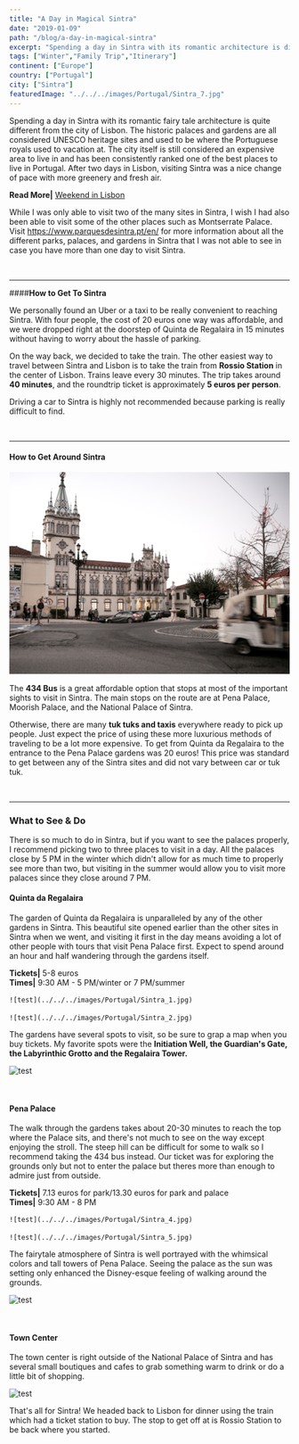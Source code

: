 ```yaml
---
title: "A Day in Magical Sintra"
date: "2019-01-09"
path: "/blog/a-day-in-magical-sintra"
excerpt: "Spending a day in Sintra with its romantic architecture is different from the city of Lisbon. The historic palaces and gardens are all considered UNESCO heritage sites and used to be where the Portuguese royals..."
tags: ["Winter","Family Trip","Itinerary"]
continent: ["Europe"]
country: ["Portugal"]
city: ["Sintra"]
featuredImage: "../../../images/Portugal/Sintra_7.jpg"
---
```


Spending a day in Sintra with its romantic fairy tale architecture is quite different from the city of Lisbon. The historic palaces and gardens are all considered UNESCO heritage sites and used to be where the Portuguese royals used to vacation at. The city itself is still considered an expensive area to live in and has been consistently ranked one of the best places to live in Portugal. After two days in Lisbon, visiting Sintra was a nice change of pace with more greenery and fresh air. 

**Read More|** [Weekend in Lisbon](https://www.wheretonextdoc.com/blog/weekend-in-lisbon)

While I was only able to visit two of the many sites in Sintra, I wish I had also been able to visit some of the other places such as Montserrate Palace. Visit https://www.parquesdesintra.pt/en/ for more information about all the different parks, palaces, and gardens in Sintra that I was not able to see in case you have more than one day to visit Sintra. 

&nbsp;


*****************************
####**How to Get To Sintra** 

We personally found an Uber or a taxi to be really convenient to reaching Sintra. With four people, the cost of 20 euros one way was affordable, and we were dropped right at the doorstep of Quinta de Regalaira in 15 minutes without having to worry about the hassle of parking. 

On the way back, we decided to take the train. The other easiest way to travel between Sintra and Lisbon is to take the train from **Rossio Station** in the center of Lisbon. Trains leave every 30 minutes. The trip takes around **40 minutes**, and the roundtrip ticket is approximately **5 euros per person**. 

Driving a car to Sintra is highly not recommended because parking is really difficult to find.  

&nbsp;

******************************
#### **How to Get Around Sintra** 

![test](../../../images/Portugal/Sintra_8.jpg) 

The **434 Bus** is a great affordable option that stops at most of the important sights to visit in Sintra. The main stops on the route are at Pena Palace, Moorish Palace, and the National Palace of Sintra. 

Otherwise, there are many **tuk tuks and taxis** everywhere ready to pick up people. Just expect the price of using these more luxurious methods of traveling to be a lot more expensive. To get from Quinta da Regalaira to the entrance to the Pena Palace gardens was 20 euros! This price was standard to get between any of the Sintra sites and did not vary between car or tuk tuk. 

&nbsp;

*******************************

### **What to See & Do**

There is so much to do in Sintra, but if you want to see the palaces properly, I recommend picking two to three places to visit in a day. All the palaces close by 5 PM in the winter which didn't allow for as much time to properly see more than two, but visiting in the summer would allow you to visit more palaces since they close around 7 PM. 

#### **Quinta da Regalaira**

The garden of Quinta da Regalaira is unparalleled by any of the other gardens in Sintra. This beautiful site opened earlier than the other sites in Sintra when we went, and visiting it first in the day means avoiding a lot of other people with tours that visit Pena Palace first. Expect to spend around an hour and half wandering through the gardens itself. 

**Tickets|** 5-8 euros <br/>
**Times|** 9:30 AM - 5 PM/winter or 7 PM/summer

```grid|2|
![test](../../../images/Portugal/Sintra_1.jpg) 

![test](../../../images/Portugal/Sintra_2.jpg) 
```
The gardens have several spots to visit, so be sure to grap a map when you buy tickets. My favorite spots were the **Initiation Well, the Guardian's Gate, the Labyrinthic Grotto and the Regalaira Tower.** 

![test](../../../images/Portugal/Sintra_9.jpg) 

&nbsp;
&nbsp;

#### **Pena Palace**

The walk through the gardens takes about 20-30 minutes to reach the top where the Palace sits, and there's not much to see on the way except enjoying the stroll. The steep hill can be difficult for some to walk so I recommend taking the 434 bus instead. Our ticket was for exploring the grounds only but not to enter the palace but theres more than enough to admire just from outside. 

**Tickets|** 7.13 euros for park/13.30 euros for park and palace <br/>
**Times|** 9:30 AM - 8 PM

```grid|2|
![test](../../../images/Portugal/Sintra_4.jpg) 

![test](../../../images/Portugal/Sintra_5.jpg) 
```

The fairytale atmosphere of Sintra is well portrayed with the whimsical colors and tall towers of Pena Palace. Seeing the palace as the sun was setting only enhanced the Disney-esque feeling of walking around the grounds. 

![test](../../../images/Portugal/Sintra_3.jpg) 

&nbsp;
&nbsp;

#### **Town Center**

The town center is right outside of the National Palace of Sintra and has several small boutiques and cafes to grab something warm to drink or do a little bit of shopping. 

![test](../../../images/Portugal/Sintra_7.jpg) 

That's all for Sintra! We headed back to Lisbon for dinner using the train which had a ticket station to buy. The stop to get off at is Rossio Station to be back where you started.

